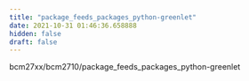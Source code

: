 ```yaml
---
title: "package_feeds_packages_python-greenlet"
date: 2021-10-31 01:46:36.658888
hidden: false
draft: false
---
```


bcm27xx/bcm2710/package_feeds_packages_python-greenlet

